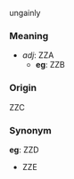 ungainly
### Meaning
+ _adj_: ZZA
    + __eg__: ZZB

### Origin

ZZC

### Synonym

__eg__: ZZD

+ ZZE


